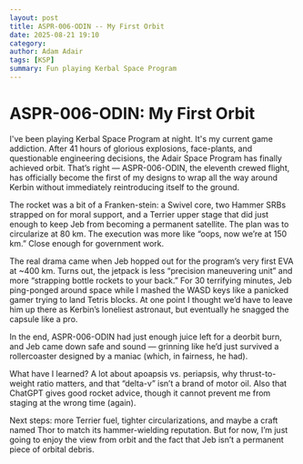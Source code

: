 ```yaml
---
layout: post
title: ASPR-006-ODIN -- My First Orbit
date: 2025-08-21 19:10
category: 
author: Adam Adair
tags: [KSP]
summary: Fun playing Kerbal Space Program
---
```


# ASPR-006-ODIN: My First Orbit

I've been playing Kerbal Space Program at night. It's my current game addiction. After 41 hours of glorious explosions, face-plants, and questionable engineering decisions, the Adair Space Program has finally achieved orbit. That’s right — ASPR-006-ODIN, the eleventh crewed flight, has officially become the first of my designs to wrap all the way around Kerbin without immediately reintroducing itself to the ground.

The rocket was a bit of a Franken-stein: a Swivel core, two Hammer SRBs strapped on for moral support, and a Terrier upper stage that did just enough to keep Jeb from becoming a permanent satellite. The plan was to circularize at 80 km. The execution was more like “oops, now we’re at 150 km.” Close enough for government work.

The real drama came when Jeb hopped out for the program’s very first EVA at ~400 km. Turns out, the jetpack is less “precision maneuvering unit” and more “strapping bottle rockets to your back.” For 30 terrifying minutes, Jeb ping-ponged around space while I mashed the WASD keys like a panicked gamer trying to land Tetris blocks. At one point I thought we’d have to leave him up there as Kerbin’s loneliest astronaut, but eventually he snagged the capsule like a pro.

In the end, ASPR-006-ODIN had just enough juice left for a deorbit burn, and Jeb came down safe and sound — grinning like he’d just survived a rollercoaster designed by a maniac (which, in fairness, he had).

What have I learned? A lot about apoapsis vs. periapsis, why thrust-to-weight ratio matters, and that “delta-v” isn’t a brand of motor oil. Also that ChatGPT gives good rocket advice, though it cannot prevent me from staging at the wrong time (again).

Next steps: more Terrier fuel, tighter circularizations, and maybe a craft named Thor to match its hammer-wielding reputation. But for now, I’m just going to enjoy the view from orbit and the fact that Jeb isn’t a permanent piece of orbital debris.
